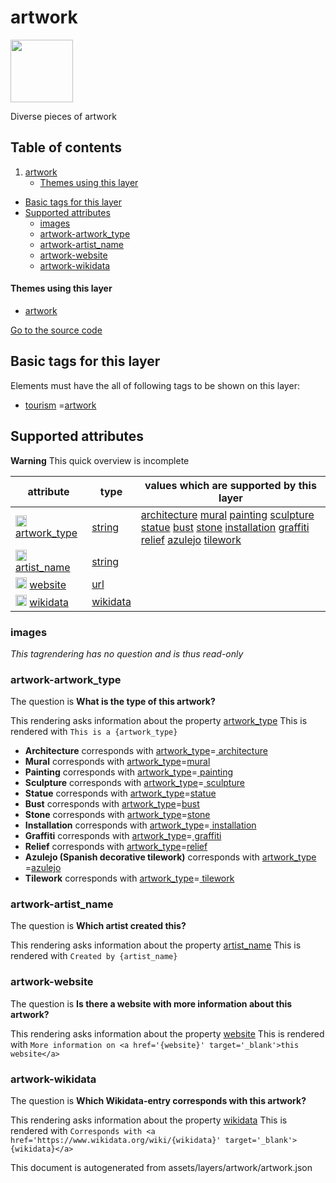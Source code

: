 artwork
=========



<img src='https://mapcomplete.osm.be/./assets/themes/artwork/artwork.svg' height="100px"> 

Diverse pieces of artwork

## Table of contents

1. [artwork](#artwork)
    * [Themes using this layer](#themes-using-this-layer)

- [Basic tags for this layer](#basic-tags-for-this-layer)
- [Supported attributes](#supported-attributes)
    + [images](#images)
    + [artwork-artwork_type](#artwork-artwork_type)
    + [artwork-artist_name](#artwork-artist_name)
    + [artwork-website](#artwork-website)
    + [artwork-wikidata](#artwork-wikidata)

#### Themes using this layer

- [artwork](https://mapcomplete.osm.be/artwork)

[Go to the source code](../assets/layers/artwork/artwork.json)



Basic tags for this layer
---------------------------



Elements must have the all of following tags to be shown on this layer:

- <a href='https://wiki.openstreetmap.org/wiki/Key:tourism' target='_blank'>tourism</a>
  =<a href='https://wiki.openstreetmap.org/wiki/Tag:tourism%3Dartwork' target='_blank'>artwork</a>

Supported attributes
----------------------



**Warning** This quick overview is incomplete

attribute | type | values which are supported by this layer
----------- | ------ | ------------------------------------------
[<img src='https://mapcomplete.osm.be/assets/svg/statistics.svg' height='18px'>](https://taginfo.openstreetmap.org/keys/artwork_type#values) [artwork_type](https://wiki.openstreetmap.org/wiki/Key:artwork_type) | [string](../SpecialInputElements.md#string) | [architecture](https://wiki.openstreetmap.org/wiki/Tag:artwork_type%3Darchitecture) [mural](https://wiki.openstreetmap.org/wiki/Tag:artwork_type%3Dmural) [painting](https://wiki.openstreetmap.org/wiki/Tag:artwork_type%3Dpainting) [sculpture](https://wiki.openstreetmap.org/wiki/Tag:artwork_type%3Dsculpture) [statue](https://wiki.openstreetmap.org/wiki/Tag:artwork_type%3Dstatue) [bust](https://wiki.openstreetmap.org/wiki/Tag:artwork_type%3Dbust) [stone](https://wiki.openstreetmap.org/wiki/Tag:artwork_type%3Dstone) [installation](https://wiki.openstreetmap.org/wiki/Tag:artwork_type%3Dinstallation) [graffiti](https://wiki.openstreetmap.org/wiki/Tag:artwork_type%3Dgraffiti) [relief](https://wiki.openstreetmap.org/wiki/Tag:artwork_type%3Drelief) [azulejo](https://wiki.openstreetmap.org/wiki/Tag:artwork_type%3Dazulejo) [tilework](https://wiki.openstreetmap.org/wiki/Tag:artwork_type%3Dtilework)
[<img src='https://mapcomplete.osm.be/assets/svg/statistics.svg' height='18px'>](https://taginfo.openstreetmap.org/keys/artist_name#values) [artist_name](https://wiki.openstreetmap.org/wiki/Key:artist_name) | [string](../SpecialInputElements.md#string) |
[<img src='https://mapcomplete.osm.be/assets/svg/statistics.svg' height='18px'>](https://taginfo.openstreetmap.org/keys/website#values) [website](https://wiki.openstreetmap.org/wiki/Key:website) | [url](../SpecialInputElements.md#url) |
[<img src='https://mapcomplete.osm.be/assets/svg/statistics.svg' height='18px'>](https://taginfo.openstreetmap.org/keys/wikidata#values) [wikidata](https://wiki.openstreetmap.org/wiki/Key:wikidata) | [wikidata](../SpecialInputElements.md#wikidata) |

### images

_This tagrendering has no question and is thus read-only_

### artwork-artwork_type

The question is **What is the type of this artwork?**

This rendering asks information about the property  [artwork_type](https://wiki.openstreetmap.org/wiki/Key:artwork_type)
This is rendered with `This is a {artwork_type}`

- **Architecture** corresponds with <a href='https://wiki.openstreetmap.org/wiki/Key:artwork_type' target='_blank'>
  artwork_type</a>=<a href='https://wiki.openstreetmap.org/wiki/Tag:artwork_type%3Darchitecture' target='_blank'>
  architecture</a>
- **Mural** corresponds with <a href='https://wiki.openstreetmap.org/wiki/Key:artwork_type' target='_blank'>
  artwork_type</a>=<a href='https://wiki.openstreetmap.org/wiki/Tag:artwork_type%3Dmural' target='_blank'>mural</a>
- **Painting** corresponds with <a href='https://wiki.openstreetmap.org/wiki/Key:artwork_type' target='_blank'>
  artwork_type</a>=<a href='https://wiki.openstreetmap.org/wiki/Tag:artwork_type%3Dpainting' target='_blank'>
  painting</a>
- **Sculpture** corresponds with <a href='https://wiki.openstreetmap.org/wiki/Key:artwork_type' target='_blank'>
  artwork_type</a>=<a href='https://wiki.openstreetmap.org/wiki/Tag:artwork_type%3Dsculpture' target='_blank'>
  sculpture</a>
- **Statue** corresponds with <a href='https://wiki.openstreetmap.org/wiki/Key:artwork_type' target='_blank'>
  artwork_type</a>=<a href='https://wiki.openstreetmap.org/wiki/Tag:artwork_type%3Dstatue' target='_blank'>statue</a>
- **Bust** corresponds with <a href='https://wiki.openstreetmap.org/wiki/Key:artwork_type' target='_blank'>
  artwork_type</a>=<a href='https://wiki.openstreetmap.org/wiki/Tag:artwork_type%3Dbust' target='_blank'>bust</a>
- **Stone** corresponds with <a href='https://wiki.openstreetmap.org/wiki/Key:artwork_type' target='_blank'>
  artwork_type</a>=<a href='https://wiki.openstreetmap.org/wiki/Tag:artwork_type%3Dstone' target='_blank'>stone</a>
- **Installation** corresponds with <a href='https://wiki.openstreetmap.org/wiki/Key:artwork_type' target='_blank'>
  artwork_type</a>=<a href='https://wiki.openstreetmap.org/wiki/Tag:artwork_type%3Dinstallation' target='_blank'>
  installation</a>
- **Graffiti** corresponds with <a href='https://wiki.openstreetmap.org/wiki/Key:artwork_type' target='_blank'>
  artwork_type</a>=<a href='https://wiki.openstreetmap.org/wiki/Tag:artwork_type%3Dgraffiti' target='_blank'>
  graffiti</a>
- **Relief** corresponds with <a href='https://wiki.openstreetmap.org/wiki/Key:artwork_type' target='_blank'>
  artwork_type</a>=<a href='https://wiki.openstreetmap.org/wiki/Tag:artwork_type%3Drelief' target='_blank'>relief</a>
- **Azulejo (Spanish decorative tilework)** corresponds
  with <a href='https://wiki.openstreetmap.org/wiki/Key:artwork_type' target='_blank'>artwork_type</a>
  =<a href='https://wiki.openstreetmap.org/wiki/Tag:artwork_type%3Dazulejo' target='_blank'>azulejo</a>
- **Tilework** corresponds with <a href='https://wiki.openstreetmap.org/wiki/Key:artwork_type' target='_blank'>
  artwork_type</a>=<a href='https://wiki.openstreetmap.org/wiki/Tag:artwork_type%3Dtilework' target='_blank'>
  tilework</a>

### artwork-artist_name

The question is **Which artist created this?**

This rendering asks information about the property  [artist_name](https://wiki.openstreetmap.org/wiki/Key:artist_name)
This is rendered with `Created by {artist_name}`

### artwork-website

The question is **Is there a website with more information about this artwork?**

This rendering asks information about the property  [website](https://wiki.openstreetmap.org/wiki/Key:website)
This is rendered with `More information on <a href='{website}' target='_blank'>this website</a>`

### artwork-wikidata

The question is **Which Wikidata-entry corresponds with <b>this artwork</b>?**

This rendering asks information about the property  [wikidata](https://wiki.openstreetmap.org/wiki/Key:wikidata)
This is rendered
with `Corresponds with <a href='https://www.wikidata.org/wiki/{wikidata}' target='_blank'>{wikidata}</a>`

This document is autogenerated from assets/layers/artwork/artwork.json